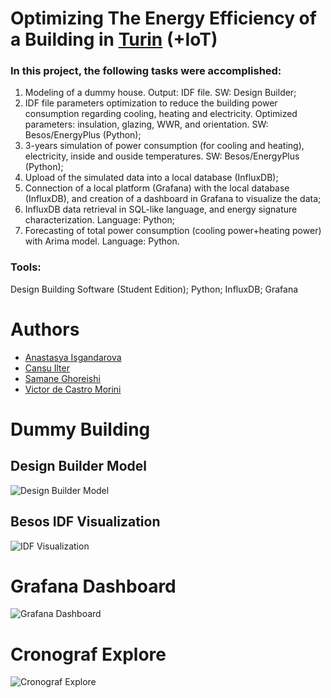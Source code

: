 # Optimizing The Energy Efficiency of a Building in [Turin](https://en.wikipedia.org/wiki/Turin) (+IoT)

### In this project, the following tasks were accomplished:
1) Modeling of a dummy house. Output: IDF file. SW: Design Builder;
2) IDF file parameters optimization to reduce the building power consumption regarding cooling, heating and electricity. Optimized parameters: insulation, glazing, WWR, and orientation. SW: Besos/EnergyPlus (Python);
3) 3-years simulation of power consumption (for cooling and heating), electricity, inside and ouside temperatures. SW: Besos/EnergyPlus (Python);
4) Upload of the simulated data into a local database (InfluxDB);
5) Connection of a local platform (Grafana) with the local database (InfluxDB), and creation of a dashboard in Grafana to visualize the data;
6) InfluxDB data retrieval in SQL-like language, and energy signature characterization. Language: Python;
7) Forecasting of total power consumption (cooling power+heating power) with Arima model. Language: Python.

### Tools:
Design Building Software (Student Edition);
Python;
InfluxDB;
Grafana

# Authors
* [Anastasya Isgandarova](https://github.com/ianastasiya)
* [Cansu Ilter](https://github.com/cansuilter)
* [Samane Ghoreishi](https://github.com/samisgh)
* [Victor de Castro Morini](https://github.com/vcmorini)

# Dummy Building
## Design Builder Model
![Design Builder Model](https://github.com/vcmorini/building-design/blob/master/imgs/design_builder_dummy.PNG?raw=true)
## Besos IDF Visualization
![IDF Visualization](https://github.com/vcmorini/building-design/blob/master/imgs/design_builder_besos_dummy.PNG?raw=true)

# Grafana Dashboard
![Grafana Dashboard](https://github.com/vcmorini/building-design/blob/master/imgs/grafana_dashboard.JPG?raw=true)

# Cronograf Explore
![Cronograf Explore](https://github.com/vcmorini/building-design/blob/master/imgs/cronograf.PNG?raw=true)
